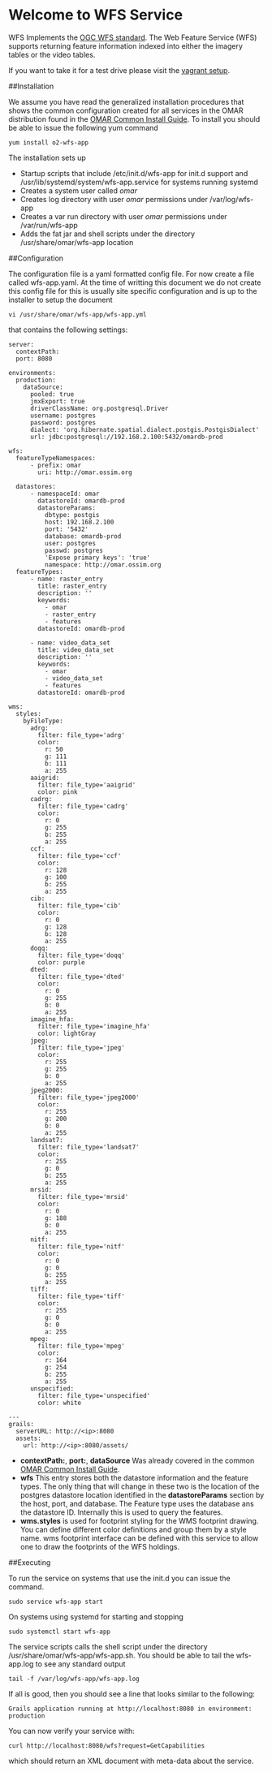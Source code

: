 # Welcome to WFS Service

WFS Implements the [OGC WFS standard](http://www.opengeospatial.org/standards/wfs).  The Web Feature Service (WFS) supports returning feature information indexed into either the imagery tables or the video tables.

If you want to take it for a test drive please visit the [vagrant setup](https://github.com/ossimlabs/ossim-vagrant).


##Installation

We assume you have read the generalized installation procedures that shows the common configuration created for all services in the OMAR distribution found in the [OMAR Common Install Guide](common.md).  To install you should be able to issue the following yum command

```
yum install o2-wfs-app
```

The installation sets up

* Startup scripts that include /etc/init.d/wfs-app for init.d support and /usr/lib/systemd/system/wfs-app.service for systems running systemd
* Creates a system user called *omar*
* Creates log directory with user *omar* permissions under /var/log/wfs-app
* Creates a var run directory with user *omar* permissions under /var/run/wfs-app
* Adds the fat jar and shell scripts under the directory /usr/share/omar/wfs-app location

##Configuration

The configuration file is a yaml formatted config file.   For now create a file called wfs-app.yaml.  At the time of writting this document we do not create this config file for this is usually site specific configuration and is up to the installer to setup the document

```
vi /usr/share/omar/wfs-app/wfs-app.yml
```

 that contains the following settings:

```
server:
  contextPath:
  port: 8080

environments:
  production:
    dataSource:
      pooled: true
      jmxExport: true
      driverClassName: org.postgresql.Driver
      username: postgres
      password: postgres
      dialect: 'org.hibernate.spatial.dialect.postgis.PostgisDialect'
      url: jdbc:postgresql://192.168.2.100:5432/omardb-prod

wfs:
  featureTypeNamespaces:
      - prefix: omar
        uri: http://omar.ossim.org

  datastores:
      - namespaceId: omar
        datastoreId: omardb-prod
        datastoreParams:
          dbtype: postgis
          host: 192.168.2.100
          port: '5432'
          database: omardb-prod
          user: postgres
          passwd: postgres
          'Expose primary keys': 'true'
          namespace: http://omar.ossim.org
  featureTypes:
      - name: raster_entry
        title: raster_entry
        description: ''
        keywords:
          - omar
          - raster_entry
          - features
        datastoreId: omardb-prod

      - name: video_data_set
        title: video_data_set
        description: ''
        keywords:
          - omar
          - video_data_set
          - features
        datastoreId: omardb-prod

wms:
  styles:
    byFileType:
      adrg:
        filter: file_type='adrg'
        color:
          r: 50
          g: 111
          b: 111
          a: 255
      aaigrid:
        filter: file_type='aaigrid'
        color: pink
      cadrg:
        filter: file_type='cadrg'
        color:
          r: 0
          g: 255
          b: 255
          a: 255
      ccf:
        filter: file_type='ccf'
        color:
          r: 128
          g: 100
          b: 255
          a: 255
      cib:
        filter: file_type='cib'
        color:
          r: 0
          g: 128
          b: 128
          a: 255
      doqq:
        filter: file_type='doqq'
        color: purple
      dted:
        filter: file_type='dted'
        color:
          r: 0
          g: 255
          b: 0
          a: 255
      imagine_hfa:
        filter: file_type='imagine_hfa'
        color: lightGray
      jpeg:
        filter: file_type='jpeg'
        color:
          r: 255
          g: 255
          b: 0
          a: 255
      jpeg2000:
        filter: file_type='jpeg2000'
        color:
          r: 255
          g: 200
          b: 0
          a: 255
      landsat7:
        filter: file_type='landsat7'
        color:
          r: 255
          g: 0
          b: 255
          a: 255
      mrsid:
        filter: file_type='mrsid'
        color:
          r: 0
          g: 188
          b: 0
          a: 255
      nitf:
        filter: file_type='nitf'
        color:
          r: 0
          g: 0
          b: 255
          a: 255
      tiff:
        filter: file_type='tiff'
        color:
          r: 255
          g: 0
          b: 0
          a: 255
      mpeg:
        filter: file_type='mpeg'
        color:
          r: 164
          g: 254
          b: 255
          a: 255
      unspecified:
        filter: file_type='unspecified'
        color: white

---
grails:
  serverURL: http://<ip>:8080
  assets:
    url: http://<ip>:8080/assets/
```

* **contextPath:**, **port:**, **dataSource** Was already covered in the common [OMAR Common Install Guide](common.md).
* **wfs** This entry stores both the datastore information and the feature types.  The only thing that will change in these two is the location of the postgres datastore location identified in the **datastoreParams** section by the host, port, and database.  The Feature type uses the database ans the datastore ID.  Internally this is used to query the features.
* **wms.styles** is used for footprint styling for the WMS footprint drawing.  You can define different color definitions and group them by a style name.  wms footprint interface can be defined with this service to allow one to draw the footprints of the WFS holdings.

##Executing

To run the service on systems that use the init.d you can issue the command.

```
sudo service wfs-app start
```

On systems using systemd for starting and stopping

```
sudo systemctl start wfs-app
```

The service scripts calls the shell script under the directory /usr/share/omar/wfs-app/wfs-app.sh.   You should be able to tail the wfs-app.log to see any standard output

```
tail -f /var/log/wfs-app/wfs-app.log
```

If all is good, then you should see a line that looks similar to the following:

```
Grails application running at http://localhost:8080 in environment: production
```

You can now verify your service with:

`curl http://localhost:8080/wfs?request=GetCapabilities`

which should return an XML document with meta-data about the service.
